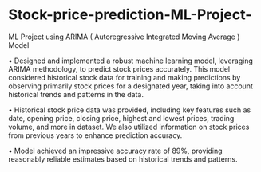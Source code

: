 # Stock-price-prediction-ML-Project-
ML Project using ARIMA ( Autoregressive Integrated Moving Average ) Model

• Designed and implemented a robust machine learning model, leveraging ARIMA methodology, to predict stock prices 
accurately. This model considered historical stock data for training and making predictions by observing primarily stock 
prices for a designated year, taking into account historical trends and patterns in the data.



• Historical stock price data was provided, including key features such as date, opening price, closing price, highest and 
lowest prices, trading volume, and more in dataset. We also utilized information on stock prices from previous years to 
enhance prediction accuracy.



• Model achieved an impressive accuracy rate of 89%, providing reasonably reliable estimates based on historical trends 
and patterns.
